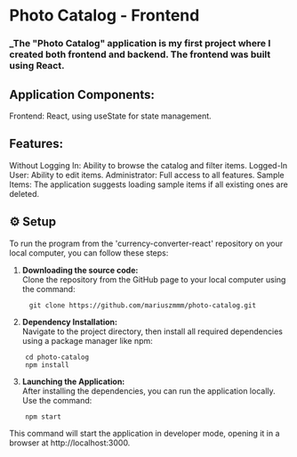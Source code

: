 # Photo Catalog - Frontend

### _The "Photo Catalog" application is my first project where I created both frontend and backend. The frontend was built using React.

## Application Components:
Frontend: React, using useState for state management.

## Features: 
Without Logging In: Ability to browse the catalog and filter items.
Logged-In User: Ability to edit items.
Administrator: Full access to all features.
Sample Items: The application suggests loading sample items if all existing ones are deleted.

## ⚙ Setup
To run the program from the 'currency-converter-react' repository on your local computer, you can follow these steps:
1. <b>Downloading the source code:</b><br>
Clone the repository from the GitHub page to your local computer using the command:
```commandline
     git clone https://github.com/mariuszmmm/photo-catalog.git
```
2. <b>Dependency Installation:</b><br>
Navigate to the project directory, then install all required dependencies using a package manager like npm:
```commandline
    cd photo-catalog
    npm install
```
3. <b>Launching the Application:</b><br>
After installing the dependencies, you can run the application locally. Use the command:
```commandline
    npm start
```
  This command will start the application in developer mode, opening it in a browser at http://localhost:3000.

